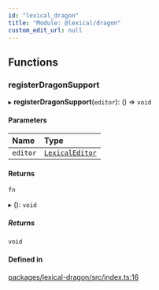 ```yaml
---
id: "lexical_dragon"
title: "Module: @lexical/dragon"
custom_edit_url: null
---
```


## Functions

### registerDragonSupport

▸ **registerDragonSupport**(`editor`): () => `void`

#### Parameters

| Name | Type |
| :------ | :------ |
| `editor` | [`LexicalEditor`](../classes/lexical.LexicalEditor.md) |

#### Returns

`fn`

▸ (): `void`

##### Returns

`void`

#### Defined in

[packages/lexical-dragon/src/index.ts:16](https://github.com/QubitPi/lexical/tree/main/packages/lexical-dragon/src/index.ts#L16)
